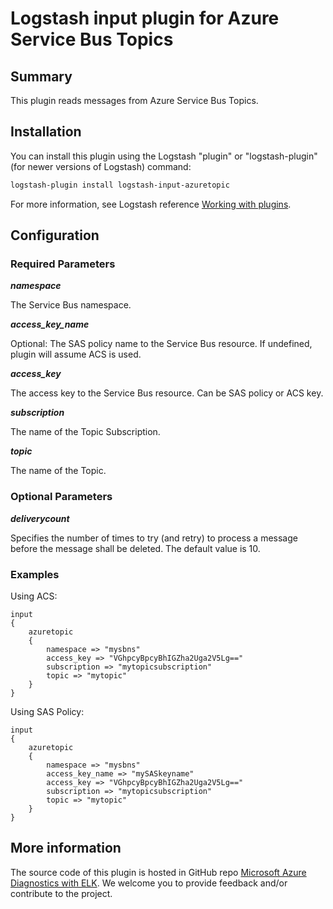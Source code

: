 # Logstash input plugin for Azure Service Bus Topics

## Summary
This plugin reads messages from Azure Service Bus Topics.

## Installation
You can install this plugin using the Logstash "plugin" or "logstash-plugin" (for newer versions of Logstash) command:
```sh
logstash-plugin install logstash-input-azuretopic
```
For more information, see Logstash reference [Working with plugins](https://www.elastic.co/guide/en/logstash/current/working-with-plugins.html).

## Configuration
### Required Parameters
__*namespace*__

The Service Bus namespace.

__*access_key_name*__

Optional: The SAS policy name to the Service Bus resource. If undefined, plugin will assume ACS is used.

__*access_key*__

The access key to the Service Bus resource. Can be SAS policy or ACS key.

__*subscription*__

The name of the Topic Subscription.

__*topic*__

The name of the Topic.

### Optional Parameters
__*deliverycount*__

Specifies the number of times to try (and retry) to process a message before the message shall be deleted. The default value is 10.

### Examples
Using ACS:
```
input
{
    azuretopic
    {
        namespace => "mysbns"
        access_key => "VGhpcyBpcyBhIGZha2Uga2V5Lg=="
        subscription => "mytopicsubscription"
        topic => "mytopic"
    }
}
```
Using SAS Policy:
```
input
{
    azuretopic
    {
        namespace => "mysbns"
        access_key_name => "mySASkeyname"
        access_key => "VGhpcyBpcyBhIGZha2Uga2V5Lg=="
        subscription => "mytopicsubscription"
        topic => "mytopic"
    }
}
```


## More information
The source code of this plugin is hosted in GitHub repo [Microsoft Azure Diagnostics with ELK](https://github.com/Azure/azure-diagnostics-tools). We welcome you to provide feedback and/or contribute to the project.